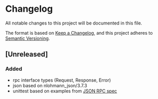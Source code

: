 # Changelog

All notable changes to this project will be documented in this file.

The format is based on [Keep a Changelog](https://keepachangelog.com/en/1.0.0/),
and this project adheres to [Semantic Versioning](https://semver.org/spec/v2.0.0.html).

## [Unreleased]

### Added

- rpc interface types (Request, Response, Error)
- json based on nlohmann_json/3.7.3
- unittest based on examples from [JSON RPC spec](https://www.jsonrpc.org/specification)

